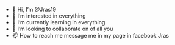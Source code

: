 - 👋 Hi, I’m @Jras19
- 👀 I’m interested in everything
- 🌱 I’m currently learning in everything
- 💞️ I’m looking to collaborate on of all you
- 📫 How to reach me message me in my page in facebook Jras

<!---
Jras19/Jras19 is a ✨ special ✨ repository because its `README.md` (this file) appears on your GitHub profile.
You can click the Preview link to take a look at your changes.
--->
